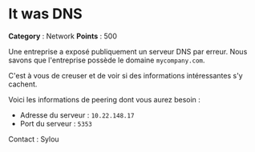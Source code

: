 # It was DNS

**Category** : Network
**Points** : 500

Une entreprise a exposé publiquement un serveur DNS par erreur.
Nous savons que l'entreprise possède le domaine `mycompany.com`.

C'est à vous de creuser et de voir si des informations intéressantes s'y cachent.

Voici les informations de peering dont vous aurez besoin :

- Adresse du serveur : `10.22.148.17`
- Port du serveur : `5353`

Contact : Sylou



